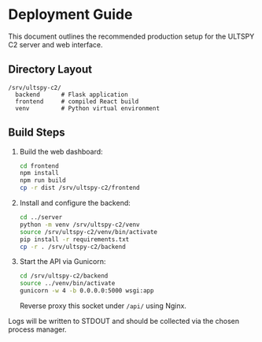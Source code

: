 # Deployment Guide

This document outlines the recommended production setup for the ULTSPY C2 server and web interface.

## Directory Layout
```
/srv/ultspy-c2/
  backend      # Flask application
  frontend     # compiled React build
  venv         # Python virtual environment
```

## Build Steps
1. Build the web dashboard:
   ```bash
   cd frontend
   npm install
   npm run build
   cp -r dist /srv/ultspy-c2/frontend
   ```
2. Install and configure the backend:
   ```bash
   cd ../server
   python -m venv /srv/ultspy-c2/venv
   source /srv/ultspy-c2/venv/bin/activate
   pip install -r requirements.txt
   cp -r . /srv/ultspy-c2/backend
   ```
3. Start the API via Gunicorn:
   ```bash
   cd /srv/ultspy-c2/backend
   source ../venv/bin/activate
   gunicorn -w 4 -b 0.0.0.0:5000 wsgi:app
   ```
   Reverse proxy this socket under `/api/` using Nginx.

Logs will be written to STDOUT and should be collected via the chosen process manager.
